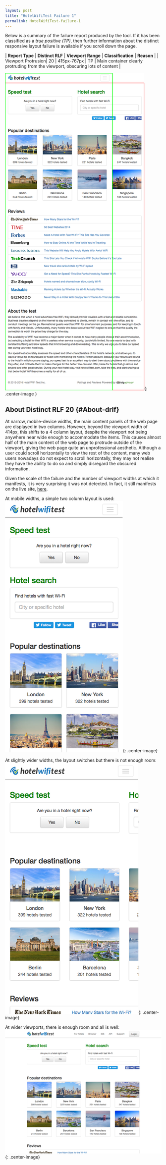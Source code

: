 ```yaml
---
layout: post
title: "HotelWifiTest Failure 1"
permalink: HotelWifiTest-failure-1
---
```

Below is a summary of the failure report produced by the tool. If it has been classified as a *true positive (TP)*, then further information about the distinct responsive layout failure is available if you scroll down the page.

| **Report Type** | **Distinct RLF** | **Viewport Range** | **Classification** | **Reason** |
| Viewport Protrusion| 20 | 415px-767px | TP | Main container clearly protruding from the viewport, obscuring lots of content | 

![Screenshot of the fault](../assets/images/HotelWifiTest/fault1/viewportOverflowWidth591.png){: .center-image }

## About Distinct RLF 20 {#About-drlf}

At narrow, mobile-device widths, the main content panels of the web page are displayed in two columns. However, beyond the viewport width of 414px, this shifts to a 4 column layout, despite the viewport not being anywhere near wide enough to accommodate the items. This causes almost half of the main content of the web page to protrude outside of the viewport, giving the web page quite an unprofessional aesthetic. Although a user could scroll horizontally to view the rest of the content, many web users nowadays do not expect to scroll horizontally, they may not realise they have the ability to do so and simply disregard the obscured information.

Given the scale of the failure and the number of viewport widths at which it manifests, it is very surprising it was not detected. In fact, it still manifests on the live site, [here](https://www.hotelwifitest.com/).

At mobile widths, a simple two column layout is used:
![380px](../assets/good-bad/rlf20/380.png){: .center-image}

At slightly wider widths, the layout switches but there is not enough room:
![430px](../assets/good-bad/rlf20/430.png){: .center-image}

At wider viewports, there is enough room and all is well:
![1024px](../assets/good-bad/rlf20/1024.png){: .center-image}
